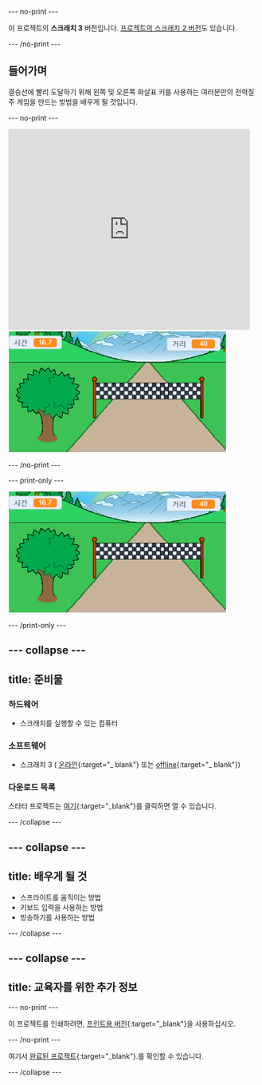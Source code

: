 --- no-print ---

이 프로젝트의 **스크래치 3** 버전입니다. [프로젝트의 스크래치 2 버전](https://projects.raspberrypi.org/en/projects/sprint-scratch2)도 있습니다.

--- /no-print ---

## 들어가며

결승선에 빨리 도달하기 위해 왼쪽 및 오른쪽 화살표 키를 사용하는 여러분만의 전력질주 게임을 만드는 방법을 배우게 될 것입니다.

--- no-print ---

<div class="scratch-preview">
  <iframe allowtransparency="true" width="485" height="402" src="https://scratch.mit.edu/projects/embed/298930696/?autostart=false" frameborder="0" scrolling="no"></iframe>
  <img src="images/sprint-final.png">
</div>

--- /no-print ---

--- print-only ---

![완료 된 프로젝트](images/sprint-final.png)

--- /print-only ---


--- collapse ---
---
title: 준비물
---

### 하드웨어

+ 스크래치를 실행할 수 있는 컴퓨터

### 소프트웨어

+ 스크래치 3 ( [온라인](http://rpf.io/scratchon){:target="_ blank"} 또는 [offline](http://rpf.io/scratchoff){:target="_ blank"})

### 다운로드 목록

스타터 프로젝트는 [여기](http://rpf.io/p/en/sprint-go){:target="_blank"}를 클릭하면 열 수 있습니다.

--- /collapse ---

--- collapse ---
---
title: 배우게 될 것
---

- 스프라이트를 움직이는 방법
- 키보드 입력을 사용하는 방법
- 방송하기를 사용하는 방법

--- /collapse ---

--- collapse ---
---
title: 교육자를 위한 추가 정보
---

--- no-print ---

이 프로젝트를 인쇄하려면, [프린트용 버전](https://projects.raspberrypi.org/en/projects/sprint/print){:target="_blank"}을 사용하십시오.

--- /no-print ---

여기서 [완료된 프로젝트](http://rpf.io/p/en/sprint-get){:target="_blank"}.를 확인할 수 있습니다.

--- /collapse ---


